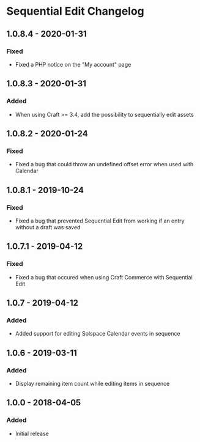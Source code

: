 # Sequential Edit Changelog

## 1.0.8.4 - 2020-01-31
### Fixed
- Fixed a PHP notice on the "My account" page

## 1.0.8.3 - 2020-01-31
### Added
- When using Craft >= 3.4, add the possibility to sequentially edit assets

## 1.0.8.2 - 2020-01-24
### Fixed
- Fixed a bug that could throw an undefined offset error when used with Calendar

## 1.0.8.1 - 2019-10-24
### Fixed
- Fixed a bug that prevented Sequential Edit from working if an entry without a draft was saved

## 1.0.7.1 - 2019-04-12
### Fixed
- Fixed a bug that occured when using Craft Commerce with Sequential Edit

## 1.0.7 - 2019-04-12
### Added
- Added support for editing Solspace Calendar events in sequence

## 1.0.6 - 2019-03-11
### Added
- Display remaining item count while editing items in sequence

## 1.0.0 - 2018-04-05
### Added
- Initial release
